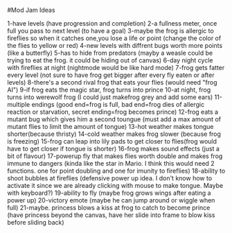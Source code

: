 #Mod Jam Ideas

1-have levels (have progression and completion)
2-a fullness meter, once full you pass to next level (to have a goal)
3-maybe the frog is allergic to fireflies so when it catches one,you lose a life or point (change the color of the flies to yellow or red)
4-new levels with diffrent bugs worth more points (like a butterfly)
5-has to hide from predators (mayby a weasle could be trying to eat the frog. it could be hiding out of canvas)
6-day night cycle with fireflies at night (nightmode would be like hard mode)
7-frog gets fatter every level (not sure to have frog get bigger after every fly eaten or after levels)
8-there's a second rival frog that eats your flies (would need "frog AI")
9-if frog eats the magic star, frog turns into prince
10-at night, frog turns into werewolf frog (I could just makefrog grey and add some ears)
11-multiple endings (good end=frog is full, bad end=frog dies of allergic reaction or starvation, secret ending=frog becomes prince)
12-frog eats a mutant bug which gives him a second toungue (must add a max amount of mutant flies to limit the amount of tongue)
13-hot weather makes tongue shorter(because thristy)
14-cold weather makes frog slower (because frog is freezing)
15-frog can leap into lily pads to get closer to flies(frog would have to get closer if tongue is shorter)
16-frog makes sound effects (just a bit of flavour)
17-powerup fly that makes flies worth double and makes frog immune to dangers (kinda like the star in Mario. I think this would need 2 functions. one for point doubling and one for imunity to fireflies)
18-ability to shoot bubbles at fireflies (defensive power up idea. I don't know how to activate it since we are already clicking with mouse to make tongue. Maybe with keyboard?)
19-ability to fly (maybe frog grows wings after eating a power up)
20-victory emote (maybe he can jump around or wiggle when full)
21-maybe. princess blows a kiss at frog to catch to become prince (have princess beyond the canvas, have her slide into frame to blow kiss before sliding back)
